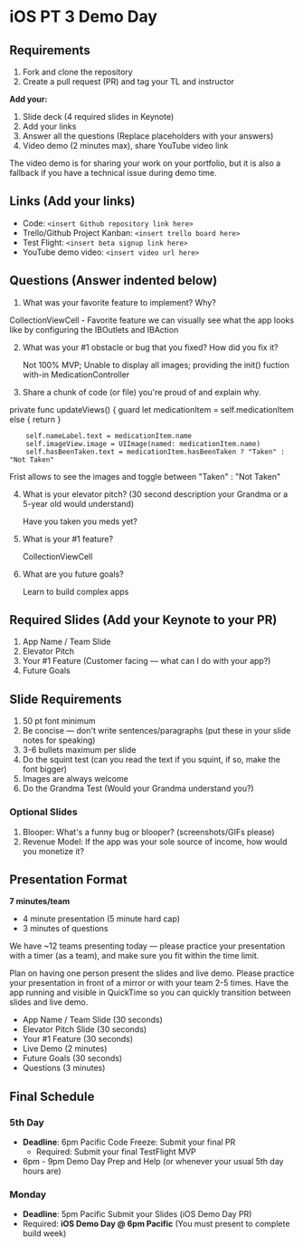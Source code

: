 # iOS PT 3 Demo Day

## Requirements

1. Fork and clone the repository
2. Create a pull request (PR) and tag your TL and instructor

**Add your:**

1. Slide deck (4 required slides in Keynote)
2. Add your links
3. Answer all the questions (Replace placeholders with your answers)
4. Video demo (2 minutes max), share YouTube video link

The video demo is for sharing your work on your portfolio, but it is also a fallback if you have a technical issue during demo time.

## Links (Add your links)

* Code: `<insert Github repository link here>`
* Trello/Github Project Kanban: `<insert trello board here>`
* Test Flight: `<insert beta signup link here>`
* YouTube demo video: `<insert video url here>`

## Questions (Answer indented below)

1. What was your favorite feature to implement? Why?

CollectionViewCell - Favorite feature we can visually see what the app looks like by configuring the IBOutlets and IBAction

2. What was your #1 obstacle or bug that you fixed? How did you fix it?

    Not 100% MVP; Unable to display all images; providing the init() fuction with-in MedicationController
  
3. Share a chunk of code (or file) you're proud of and explain why.

  private func updateViews() {
        guard let medicationItem = self.medicationItem else { return }

        self.nameLabel.text = medicationItem.name
        self.imageView.image = UIImage(named: medicationItem.name)
        self.hasBeenTaken.text = medicationItem.hasBeenTaken ? "Taken" : "Not Taken"

Frist allows to see the images and toggle between "Taken" : "Not Taken"

4. What is your elevator pitch? (30 second description your Grandma or a 5-year old would understand)

    Have you taken you meds yet?
  
5. What is your #1 feature?

   CollectionViewCell
  
6. What are you future goals?

    Learn to build complex apps

## Required Slides (Add your Keynote to your PR)

1. App Name / Team Slide
2. Elevator Pitch
3. Your #1 Feature (Customer facing — what can I do with your app?)
4. Future Goals

## Slide Requirements

1. 50 pt font minimum
2. Be concise — don't write sentences/paragraphs (put these in your slide notes for speaking)
3. 3-6 bullets maximum per slide
4. Do the squint test (can you read the text if you squint, if so, make the font bigger)
6. Images are always welcome
7. Do the Grandma Test (Would your Grandma understand you?)

### Optional Slides

1. Blooper: What's a funny bug or blooper? (screenshots/GIFs please)
2. Revenue Model: If the app was your sole source of income, how would you monetize it?

## Presentation Format

**7 minutes/team**

* 4 minute presentation (5 minute hard cap)
* 3 minutes of questions

We have ~12 teams presenting today — please practice your presentation with a timer (as a team), and make sure you fit within the time limit.

Plan on having one person present the slides and live demo. Please practice your presentation in front of a mirror or with your team 2-5 times. Have the app running and visible in QuickTime so you can quickly transition between slides and live demo.

* App Name / Team Slide (30 seconds)
* Elevator Pitch Slide (30 seconds)
* Your #1 Feature (30 seconds)
* Live Demo (2 minutes)
* Future Goals (30 seconds)
* Questions (3 minutes)

## Final Schedule

### 5th Day

* **Deadline**: 6pm Pacific Code Freeze: Submit your final PR
	* Required: Submit your final TestFlight MVP
* 6pm - 9pm Demo Day Prep and Help (or whenever your usual 5th day hours are)

### Monday

* **Deadline**: 5pm Pacific Submit your Slides (iOS Demo Day PR)
* Required: **iOS Demo Day @ 6pm Pacific** (You must present to complete build week)

